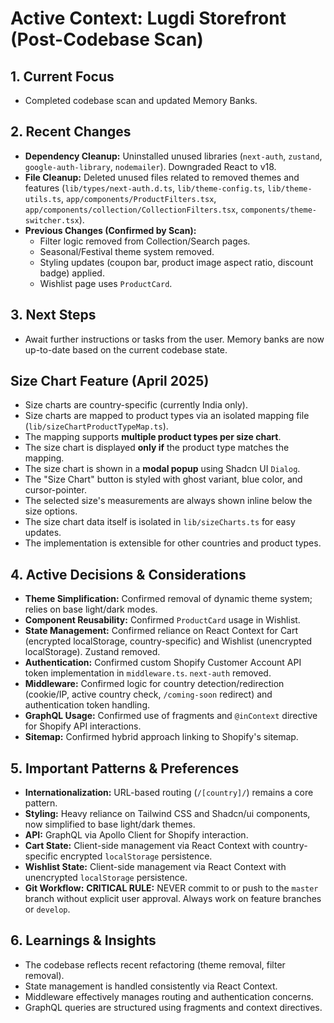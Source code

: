# Active Context: Lugdi Storefront (Post-Codebase Scan)

## 1. Current Focus

- Completed codebase scan and updated Memory Banks.

## 2. Recent Changes

- **Dependency Cleanup:** Uninstalled unused libraries (`next-auth`, `zustand`, `google-auth-library`, `nodemailer`). Downgraded React to v18.
- **File Cleanup:** Deleted unused files related to removed themes and features (`lib/types/next-auth.d.ts`, `lib/theme-config.ts`, `lib/theme-utils.ts`, `app/components/ProductFilters.tsx`, `app/components/collection/CollectionFilters.tsx`, `components/theme-switcher.tsx`).
- **Previous Changes (Confirmed by Scan):**
  - Filter logic removed from Collection/Search pages.
  - Seasonal/Festival theme system removed.
  - Styling updates (coupon bar, product image aspect ratio, discount badge) applied.
  - Wishlist page uses `ProductCard`.

## 3. Next Steps

- Await further instructions or tasks from the user. Memory banks are now up-to-date based on the current codebase state.

## Size Chart Feature (April 2025)

- Size charts are country-specific (currently India only).
- Size charts are mapped to product types via an isolated mapping file (`lib/sizeChartProductTypeMap.ts`).
- The mapping supports **multiple product types per size chart**.
- The size chart is displayed **only if** the product type matches the mapping.
- The size chart is shown in a **modal popup** using Shadcn UI `Dialog`.
- The "Size Chart" button is styled with ghost variant, blue color, and cursor-pointer.
- The selected size's measurements are always shown inline below the size options.
- The size chart data itself is isolated in `lib/sizeCharts.ts` for easy updates.
- The implementation is extensible for other countries and product types.

## 4. Active Decisions & Considerations

- **Theme Simplification:** Confirmed removal of dynamic theme system; relies on base light/dark modes.
- **Component Reusability:** Confirmed `ProductCard` usage in Wishlist.
- **State Management:** Confirmed reliance on React Context for Cart (encrypted localStorage, country-specific) and Wishlist (unencrypted localStorage). Zustand removed.
- **Authentication:** Confirmed custom Shopify Customer Account API token implementation in `middleware.ts`. `next-auth` removed.
- **Middleware:** Confirmed logic for country detection/redirection (cookie/IP, active country check, `/coming-soon` redirect) and authentication token handling.
- **GraphQL Usage:** Confirmed use of fragments and `@inContext` directive for Shopify API interactions.
- **Sitemap:** Confirmed hybrid approach linking to Shopify's sitemap.

## 5. Important Patterns & Preferences

- **Internationalization:** URL-based routing (`/[country]/`) remains a core pattern.
- **Styling:** Heavy reliance on Tailwind CSS and Shadcn/ui components, now simplified to base light/dark themes.
- **API:** GraphQL via Apollo Client for Shopify interaction.
- **Cart State:** Client-side management via React Context with country-specific encrypted `localStorage` persistence.
- **Wishlist State:** Client-side management via React Context with unencrypted `localStorage` persistence.
- **Git Workflow:** **CRITICAL RULE:** NEVER commit to or push to the `master` branch without explicit user approval. Always work on feature branches or `develop`.

## 6. Learnings & Insights

- The codebase reflects recent refactoring (theme removal, filter removal).
- State management is handled consistently via React Context.
- Middleware effectively manages routing and authentication concerns.
- GraphQL queries are structured using fragments and context directives.
